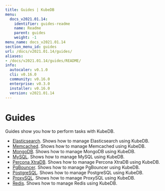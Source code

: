 ```yaml
---
title: Guides | KubeDB
menu:
  docs_v2021.01.14:
    identifier: guides-readme
    name: Readme
    parent: guides
    weight: -1
menu_name: docs_v2021.01.14
section_menu_id: guides
url: /docs/v2021.01.14/guides/
aliases:
- /docs/v2021.01.14/guides/README/
info:
  autocaler: v0.1.0
  cli: v0.16.0
  community: v0.16.0
  enterprise: v0.3.0
  installer: v0.16.0
  version: v2021.01.14
---
```


# Guides

Guides show you how to perform tasks with KubeDB.

- [Elasticsearch](/docs/v2021.01.14/guides/elasticsearch/README). Shows how to manage Elasticsearch using KubeDB.
- [Memcached](/docs/v2021.01.14/guides/memcached/README). Shows how to manage Memcached using KubeDB.
- [MongoDB](/docs/v2021.01.14/guides/mongodb/README). Shows how to manage MongoDB using KubeDB.
- [MySQL](/docs/v2021.01.14/guides/mysql/README). Shows how to manage MySQL using KubeDB.
- [Percona XtraDB](/docs/v2021.01.14/guides/percona-xtradb/README). Shows how to manage Percona XtraDB using KubeDB.
- [PgBouncer](/docs/v2021.01.14/guides/pgbouncer/README). Shows how to manage PgBouncer using KubeDB.
- [PostgreSQL](/docs/v2021.01.14/guides/postgres/README). Shows how to manage PostgreSQL using KubeDB.
- [ProxySQL](/docs/v2021.01.14/guides/proxysql/README). Shows how to manage ProxySQL using KubeDB.
- [Redis](/docs/v2021.01.14/guides/redis/README). Shows how to manage Redis using KubeDB.
